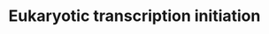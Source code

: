 ---
annotations:
- type: Pathway Ontology
  value: RNA polymerase II transcription initiation pathway
- type: Pathway Ontology
  value: RNA polymerase I transcription initiation pathway
- type: Pathway Ontology
  value: RNA polymerase III transcription initiation pathway
authors:
- MaintBot
- Thomas
- Khanspers
- Christine Chichester
- Eweitz
description: 'In eukaryotes, RNA polymerase, and therefore the initiation of transcription,
  requires the presence of a core promoter sequence in the DNA. RNA polymerase is
  able to bind to core promoters in the presence of various specific transcription
  factors. The most common type of core promoter in eukaryotes is a short DNA sequence
  known as a TATA box. The TATA box, as a core promoter, is the binding site for a
  transcription factor known as TATA binding protein (TBP), which is itself a subunit
  of another transcription factor, called Transcription Factor II D (TFIID). After
  TFIID binds to the TATA box via the TBP, five more transcription factors and RNA
  polymerase combine around the TATA box in a series of stages to form a preinitiation
  complex. One transcription factor, DNA helicase, has helicase activity and so is
  involved in the separating of opposing strands of double-stranded DNA to provide
  access to a single-stranded DNA template. However, only a low, or basal, rate of
  transcription is driven by the preinitiation complex alone. Other proteins known
  as activators and repressors, along with any associated coactivators or corepressors,
  are responsible for modulating transcription rate.  Source: [[wikipedia:Transcription_(genetics)|Wikipedia]]'
last-edited: 2021-05-27
organisms:
- Gallus gallus
redirect_from:
- /index.php/Pathway:WP830
- /instance/WP830
schema-jsonld:
- '@context': https://schema.org/
  '@id': https://wikipathways.github.io/pathways/WP830.html
  '@type': Dataset
  creator:
    '@type': Organization
    name: WikiPathways
  description: 'In eukaryotes, RNA polymerase, and therefore the initiation of transcription,
    requires the presence of a core promoter sequence in the DNA. RNA polymerase is
    able to bind to core promoters in the presence of various specific transcription
    factors. The most common type of core promoter in eukaryotes is a short DNA sequence
    known as a TATA box. The TATA box, as a core promoter, is the binding site for
    a transcription factor known as TATA binding protein (TBP), which is itself a
    subunit of another transcription factor, called Transcription Factor II D (TFIID).
    After TFIID binds to the TATA box via the TBP, five more transcription factors
    and RNA polymerase combine around the TATA box in a series of stages to form a
    preinitiation complex. One transcription factor, DNA helicase, has helicase activity
    and so is involved in the separating of opposing strands of double-stranded DNA
    to provide access to a single-stranded DNA template. However, only a low, or basal,
    rate of transcription is driven by the preinitiation complex alone. Other proteins
    known as activators and repressors, along with any associated coactivators or
    corepressors, are responsible for modulating transcription rate.  Source: [[wikipedia:Transcription_(genetics)|Wikipedia]]'
  keywords:
  - GTF2H1
  - GTF2E1
  - GTF2H2
  - TAF9
  - POLR3K
  - GTF2B
  - GTF2F2
  - POLR1B
  - POLR3H
  - POLR1E
  - POLR3B
  - CCNH
  - POLR3D
  - POLR3E
  - RCJMB04_15p4
  - POLR1A
  - GTF2H4
  - POLR1D
  - TAF12
  - ERCC2
  - TAF7
  - POLR2J
  - POLR2B
  - POLR2C
  - GTF2E2
  - GTF2H3
  - POLR2K
  - ILK
  - POLR2F
  - POLR2H
  - TBP
  - TAF6
  - POLR2E
  - POLR2I
  - CDK7
  - MNAT1
  - POLR2A
  - ERCC3
  - TAF13
  - GTF2A2
  - POLR2G
  license: CC0
  name: Eukaryotic transcription initiation
seo: CreativeWork
title: Eukaryotic transcription initiation
wpid: WP830
---